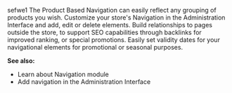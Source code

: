 sefwe1
The Product Based Navigation can easily reflect any grouping of products you wish. Customize your store's Navigation in the Administration Interface and add, edit or delete elements. Build relationships to pages outside the store, to support SEO capabilities through backlinks for improved ranking, or special promotions. Easily set validity dates for your navigational elements for promotional or seasonal purposes.

 

**See also:**

* Learn about Navigation module
* Add navigation in the Administration Interface
